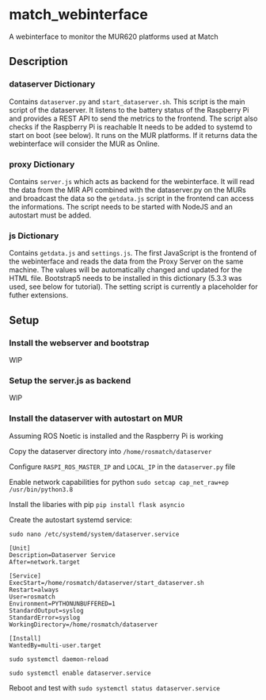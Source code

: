 # match_webinterface
A webinterface to monitor the MUR620 platforms used at Match

## Description

### dataserver Dictionary
Contains `dataserver.py` and `start_dataserver.sh`. This script is the main script of the dataserver. It listens to the battery status of the Raspberry Pi and provides a REST API to send the metrics to the frontend. The script also checks if the Raspberry Pi is reachable It needs to be added to systemd to start on boot (see below). It runs on the MUR platforms. If it returns data the webinterface will consider the MUR as Online.

### proxy Dictionary
Contains `server.js` which acts as backend for the webinterface. It will read the data from the MIR API combined with the dataserver.py on the MURs and broadcast the data so the `getdata.js` script in the frontend can access the informations. The script needs to be started with NodeJS and an autostart must be added.

### js Dictionary
Contains `getdata.js` and `settings.js`. The first JavaScript is the frontend of the webinterface and reads the data from the Proxy Server on the same machine. The values will be automatically changed and updated for the HTML file. Bootstrap5 needs to be installed in this dictionary (5.3.3 was used, see below for tutorial). The setting script is currently a placeholder for futher extensions.

## Setup

### Install the webserver and bootstrap
WIP

### Setup the server.js as backend
WIP

### Install the dataserver with autostart on MUR
Assuming ROS Noetic is installed and the Raspberry Pi is working

Copy the dataserver directory into `/home/rosmatch/dataserver`

Configure `RASPI_ROS_MASTER_IP` and `LOCAL_IP` in the `dataserver.py` file

Enable network capabilities for python `sudo setcap cap_net_raw+ep /usr/bin/python3.8`

Install the libaries with pip `pip install flask asyncio`

Create the autostart systemd service:

`sudo nano /etc/systemd/system/dataserver.service`

```
[Unit]
Description=Dataserver Service
After=network.target

[Service]
ExecStart=/home/rosmatch/dataserver/start_dataserver.sh
Restart=always
User=rosmatch
Environment=PYTHONUNBUFFERED=1
StandardOutput=syslog
StandardError=syslog
WorkingDirectory=/home/rosmatch/dataserver

[Install]
WantedBy=multi-user.target
```

`sudo systemctl daemon-reload`

`sudo systemctl enable dataserver.service`

Reboot and test with `sudo systemctl status dataserver.service`